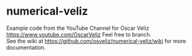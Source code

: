 # numerical-veliz
Example code from the YouTube Channel for Oscar Veliz https://www.youtube.com/OscarVeliz
Feel free to branch.  
See the wiki at https://github.com/osveliz/numerical-veliz/wiki for more documentation.
